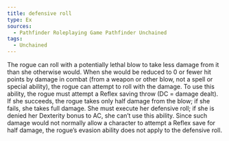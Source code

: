 ```yaml
---
title: defensive roll
type: Ex
sources:
  - Pathfinder Roleplaying Game Pathfinder Unchained
tags:
  - Unchained
---
```


The rogue can roll with a potentially lethal blow to take less damage from it than she otherwise would. When she would be reduced to 0 or fewer hit points by damage in combat (from a weapon or other blow, not a spell or special ability), the rogue can attempt to roll with the damage. To use this ability, the rogue must attempt a Reflex saving throw (DC = damage dealt). If she succeeds, the rogue takes only half damage from the blow; if she fails, she takes full damage. She must execute her defensive roll; if she is denied her Dexterity bonus to AC, she can’t use this ability. Since such damage would not normally allow a character to attempt a Reflex save for half damage, the rogue’s evasion ability does not apply to the defensive roll.
